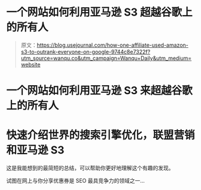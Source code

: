 # 一个网站如何利用亚马逊 S3 超越谷歌上的所有人

> 原文：<https://blog.usejournal.com/how-one-affiliate-used-amazon-s3-to-outrank-everyone-on-google-9744c8e7322f?utm_source=wanqu.co&utm_campaign=Wanqu+Daily&utm_medium=website>

# 一个网站如何利用亚马逊 S3 来超越谷歌上的所有人



# 快速介绍世界的搜索引擎优化，联盟营销和亚马逊 S3

这是我能想到的最简短的总结，可以帮助你更好地理解这个有趣的发现。

试图在网上与你分享优惠券是 SEO 最具竞争力的领域之一…

